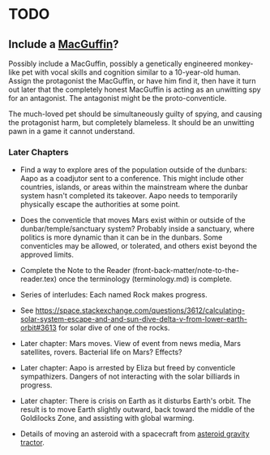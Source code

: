 # TODO

## Include a [MacGuffin](https://en.wikipedia.org/wiki/MacGuffin)?

Possibly include a MacGuffin, possibly a genetically engineered monkey-like pet with vocal skills and cognition similar to a 10-year-old human. Assign the protagonist the MacGuffin, or have him find it, then have it turn out later that the completely honest MacGuffin is acting as an unwitting spy for an antagonist. The antagonist might be the proto-conventicle.

The much-loved pet should be simultaneously guilty of spying, and causing the protagonist harm, but completely blameless. It should be an unwitting pawn in a game it cannot understand.

### Later Chapters

- Find a way to explore ares of the population outside of the dunbars: Aapo as a coadjutor sent to a conference. This might include other countries, islands, or areas within the mainstream where the dunbar system hasn't completed its takeover. Aapo needs to temporarily physically escape the authorities at some point.

- Does the conventicle that moves Mars exist within or outside of the dunbar/temple/sanctuary system? Probably inside a sanctuary, where politics is more dynamic than it can be in the dunbars. Some conventicles may be allowed, or tolerated, and others exist beyond the approved limits.

- Complete the Note to the Reader (front-back-matter/note-to-the-reader.tex) once the terminology (terminology.md) is complete.

- Series of interludes: Each named Rock makes progress.

- See https://space.stackexchange.com/questions/3612/calculating-solar-system-escape-and-and-sun-dive-delta-v-from-lower-earth-orbit#3613 for solar dive of one of the rocks.

- Later chapter: Mars moves. View of event from news media, Mars satellites, rovers. Bacterial life on Mars? Effects?

- Later chapter: Aapo is arrested by Eliza but freed by conventicle sympathizers. Dangers of not interacting with the solar billiards in progress.

- Later chapter: There is crisis on Earth as it disturbs Earth's orbit. The result is to move Earth slightly outward, back toward the middle of the Goldilocks Zone, and assisting with global warming.

- Details of moving an asteroid with a spacecraft from [asteroid gravity tractor](https://en.wikipedia.org/wiki/Asteroid_impact_avoidance#Asteroid_gravity_tractor).

